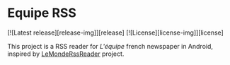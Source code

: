 # Equipe RSS

[![Latest release][release-img]][release]
[![License][license-img]][license]

This project is a RSS reader for *L'équipe* french newspaper in Android, inspired by [LeMondeRssReader](https://github.com/MBach/LeMondeRssReader) project.
